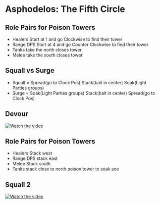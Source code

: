 # Asphodelos: The Fifth Circle

## Role Pairs for Poison Towers
- Healers Start at 1 and go Clockwise to find their tower
- Range DPS Start at 4 and go Counter Clockwise to find their tower
- Tanks take the north closes tower
- Melee take the south closes tower

## Squall vs Surge
 - Squall =  Spread(go to Clock Pos) Stack(bait in center) Soak(Light Parties groups)
 - Surge = Soak(Light Parties groups) Stack(bait in center) Spread(go to Clock Pos)

## Devour
[![Watch the video](https://img.youtube.com/vi/ogH5TAok5CA/maxresdefault.jpg)](https://youtu.be/ogH5TAok5CA)
## Role Pairs for Poison Towers
 - Healers Stack west
 - Range DPS stack east
 - Melee Stack south
 - Tanks stack close to north poison tower to soak aoe


## Squall 2
[![Watch the video](https://img.youtube.com/vi/4uJFq2dSKMg/maxresdefault.jpg)](https://youtu.be/4uJFq2dSKMg)

